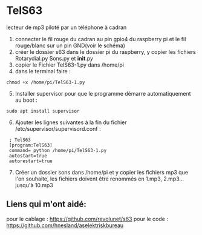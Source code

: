 # TelS63
lecteur de mp3 piloté par un téléphone à cadran

1. connecter le fil rouge du cadran au pin gpio4 du raspberry pi et le fil rouge/blanc sur un pin GND(voir le schéma)
2. créer le dossier s63 dans le dossier pi du raspberry, y copier les fichiers Rotarydial.py Sons.py et __init__.py
3. copier le Fichier TelS63-1.py dans /home/pi
4. dans le terminal faire : 
```
chmod +x /home/pi/TelS63-1.py
```

5. Installer supervisor pour que le programme démarre automatiquement au boot : 
```
sudo apt install supervisor
```
6. Ajouter les lignes suivantes à la fin du fichier /etc/supervisor/supervisord.conf : 


```
 ; TelS63
 [program:TelS63]
 command= python /home/pi/TelS63-1.py
 autostart=true
 autorestart=true
```


7. Créer un dossier sons dans /home/pi et y copier les fichiers mp3 que l'on souhaite, les fichiers doivent être renommés en 1.mp3, 2.mp3... jusqu'à 10.mp3

## Liens qui m'ont aidé:

pour le cablage : https://github.com/revolunet/s63
pour le code : https://github.com/hnesland/aselektriskbureau

